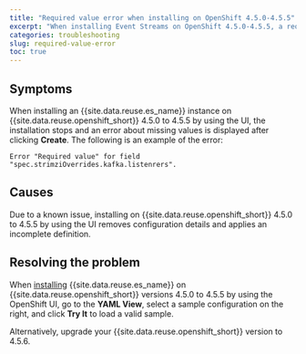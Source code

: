 ```yaml
---
title: "Required value error when installing on OpenShift 4.5.0-4.5.5"
excerpt: "When installing Event Streams on OpenShift 4.5.0-4.5.5, a required value error stops the installation."
categories: troubleshooting
slug: required-value-error
toc: true
---
```


## Symptoms

When installing an {{site.data.reuse.es_name}} instance on {{site.data.reuse.openshift_short}} 4.5.0 to 4.5.5 by using the UI, the installation stops and an error about missing values is displayed after clicking **Create**. The following is an example of the error:

```
Error "Required value" for field "spec.strimziOverrides.kafka.listenrers".
```

## Causes

Due to a known issue, installing on {{site.data.reuse.openshift_short}} 4.5.0 to 4.5.5 by using the UI removes configuration details and applies an incomplete definition.

## Resolving the problem

When [installing](../../installing/installing/#installing-an-instance-by-using-the-web-console) {{site.data.reuse.es_name}} on {{site.data.reuse.openshift_short}} versions 4.5.0 to 4.5.5 by using the OpenShift UI, go to the **YAML View**, select a sample configuration on the right, and click **Try It** to load a valid sample.

Alternatively, upgrade your {{site.data.reuse.openshift_short}} version to 4.5.6.
